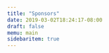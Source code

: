 ```yaml
---
title: "Sponsors"
date: 2019-03-02T18:24:17-08:00
draft: false
memu: main
sidebaritem: true
---
```


